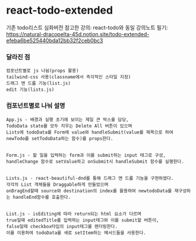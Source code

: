 # react-todo-extended

기존 todo리스트 심화버전
참고한 강의: react-todo와 동일
강의노트 필기: https://natural-dracopelta-45d.notion.site/todo-extended-efeba6be525440bda12bb32f2ceb0bc3

### 달라진 점
```
컴포넌트별로 js 나뉨(props 활용)
tailwind-css 사용(classname에서 즉각적인 스타일 지정)
드래그 앤 드롭 기능(list.js)
edit 기능(lists.js)

```

### 컴포넌트별로 나눠 설명

```
App.js - 배경과 실행 초기에 보이는 제일 큰 박스를 담당,
TodoData state를 모두 지우는 Delete All 버튼이 있으며
Lists에 todoData를 Form에 value와 handleSubmit(value를 제목으로 하여 newTodo를 setTodoData하는 함수)를 props한다.


Form.js - 할 일을 입력하는 form과 이를 submit하는 input 태그로 구성,
handleChange 함수로 setValue하고 onSubmit시 handleSubmit 함수를 실행한다.


Lists.js - react-beautiful-dnd를 통해 드래그 앤 드롭 기능을 구현하였다.
각각의 List 객체들을 Draggable하게 만들었으며 
onDragEnd할때 source와 destination의 index를 활용하여 newtodoData를 재구성하는 handleEnd함수를 호출한다.


List.js - isEditing에 따라 return되는 html 요소가 다르며
true일때 editedTitle를 입력하는 input태그와 이를 submit할 버튼이,
false일때 checkbox타입의 input태그를 렌더링한다.
이를 이용하여 todoData를 새로 setItem하는 메서드들을 사용한다.
```